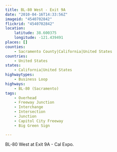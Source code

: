 ```yaml
---
title: BL-80 West - Exit 9A
date: "2010-04-16T14:33:56Z"
imageid: "4540702842"
flickrid: "4540702842"
location:
    latitude: 38.600375
    longitude: -121.439491
places: []
counties:
    - Sacramento County|California|United States
countries:
    - United States
states:
    - California|United States
highwaytypes:
    - Business Loop
highways:
    - BL-80 (Sacramento)
tags:
    - Overhead
    - Freeway Junction
    - Interchange
    - Intersection
    - Junction
    - Capitol City Freeway
    - Big Green Sign

---
```

BL-80 West at Exit 9A - Cal Expo.